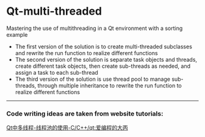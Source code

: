 # Qt-multi-threaded
Mastering the use of multithreading in a Qt environment with a sorting example
- The first version of the solution is to create multi-threaded subclasses and rewrite the run function to realize different functions
- The second version of the solution is separate task objects and threads, create different task objects, then create sub-threads as needed, and assign a task to each sub-thread
- The third version of the solution is use thread pool to manage sub-threads, through multiple inheritance to rewrite the run function to realize different functions
---

### Code writing ideas are taken from website tutorials:
[Qt中多线程-线程池的使用-C/C++/qt:爱编程的大丙](https://www.bilibili.com/video/BV1iN411f7dY?p=1&vd_source=2f6285ca5e3f3d647eb1742c99cf1127)